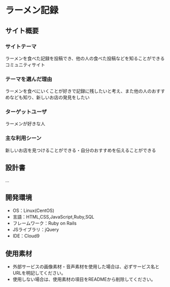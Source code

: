 # ラーメン記録

## サイト概要
### サイトテーマ
ラーメンを食べた記録を投稿でき、他の人の食べた投稿などを知ることができるコミュニティサイト

### テーマを選んだ理由
ラーメンを食べにいくことが好きで記録に残したいと考え、また他の人のおすすめなども知り、新しいお店の発見をしたい

### ターゲットユーザ
ラーメンが好きな人

### 主な利用シーン
新しいお店を見つけることができる・自分のおすすめを伝えることができる

## 設計書
...

## 開発環境
- OS：Linux(CentOS)
- 言語：HTML,CSS,JavaScript,Ruby,SQL
- フレームワーク：Ruby on Rails
- JSライブラリ：jQuery
- IDE：Cloud9

## 使用素材
- 外部サービスの画像素材・音声素材を使用した場合は、必ずサービス名とURLを明記してください。
- 使用しない場合は、使用素材の項目をREADMEから削除してください。